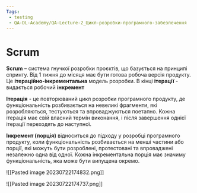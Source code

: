 ```yaml
---
Tags:
 - testing
 - QA-DL-Academy/QA-Lecture-2_Цикл-розробки-програмного-забезпечення
---
```


# Scrum

**Scrum** – система гнучкої розробки проєктів, що базується на принципі спринту. Від 1 тижня до місяця має бути готова робоча версія продукту. Це **ітераційно-інкрементальна** модель розробки. В кінці **ітерації** - видається робочий **інкремент**

**Ітерація** - це повторюваний цикл розробки програмного продукту, де функціональність розбивається на невеликі фрагменти, які розробляються, тестуються та впроваджуються поетапно. Кожна ітерація має свій власний термін виконання, і після завершення однієї ітерації переходять до наступної.

**Інкремент (порція)** відноситься до підходу у розробці програмного продукту, коли функціональність розбивається на менші частини або порції, які можуть бути розроблені, протестовані та впроваджені незалежно одна від одної. Кожна інкрементальна порція має значиму функціональність, яка може бути випущена окремо.

![[Pasted image 20230722174832.png]]

![[Pasted image 20230722174737.png]]
